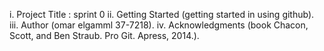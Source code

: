 i. Project Title : sprint 0
ii. Getting Started (getting started in using github).
iii. Author (omar elgamml  37-7218).
iv. Acknowledgments (book Chacon, Scott, and Ben Straub. Pro Git. Apress,
2014.).